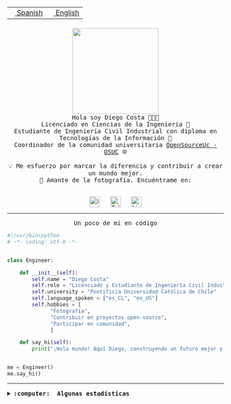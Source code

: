 <table border="0"  align="right">
 <tr><td><a href="README.md"><img src="https://upload.wikimedia.org/wikipedia/commons/thumb/8/89/Bandera_de_Espa%C3%B1a.svg/1200px-Bandera_de_Espa%C3%B1a.svg.png" height="10"> Spanish</a></td>
 <td><a href="README.en.md"><img src="https://upload.wikimedia.org/wikipedia/commons/a/a4/Flag_of_the_United_States.svg" height="10"> English</a></td></tr>
</table><br><br><br>

<p align="center">
  <img src="https://github.com/diegocostares/diegocostares/blob/main/Images/aaa2.gif?raw=true" height="200px" weight="200px">
  <br><samp>
    Hola soy Diego Costa 👨🏻‍💻<br>
    Licenciado en Ciencias de la Ingeniería 🤖<br>
    Estudiante de Ingeniería Civil Industrial con diploma en Tecnologías de la Información 🧠<br>
    Coordinador de la comunidad universitaria <a href="https://github.com/open-source-uc">OpenSourceUc - OSUC</a> 🌐<br>
  <br>
    💡 Me esfuerzo por marcar la diferencia y contribuir a crear un mundo mejor.<br>
    📸 Amante de la fotografía. Encuéntrame en: <br>
  <br></samp>
</p>

<p align="center">
   <a href="https://instagram.com/diegocosta_no" target="blank">
      <img align="center" src="https://cdn.jsdelivr.net/npm/simple-icons@3.0.1/icons/instagram.svg" alt="instagram" height="25px" width="25px" />
      &#8203;
   </a>
   &nbsp; &nbsp; &nbsp;
   <a href="https://t.me/diegocosta_no" target="blank">
      <img align="center" alt="Telegram" width="25px" src="https://icons-for-free.com/iconfiles/png/512/Telegram-1324888767380505522.png" />
      &#8203;
   </a>
   &nbsp; &nbsp; &nbsp;
   <a href="https://www.linkedin.com/in/diegocostar/" target="blank">
      <img align="center" alt="LinkedIn" width="25px" src="https://img.icons8.com/metro/452/linkedin.png" />
      &#8203;
   </a>
</p>

---

<p align="center"><front size="25"><samp>Un poco de mi en código</samp></front></p>

```python
#!/usr/bin/python
# -*- coding: utf-8 -*-


class Engineer:

    def __init__(self):
        self.name = "Diego Costa"
        self.role = "Licenciado y Estudiante de Ingeniería Civil Industrial"
        self.university = "Pontificia Universidad Católica de Chile"
        self.language_spoken = ["es_CL", "en_US"]
        self.hobbies = [
              "Fotografía",
              "Contribuir en proyectos open-source",
              "Participar en comunidad",
              ]

    def say_hi(self):
        print("¡Hola mundo! Aquí Diego, construyendo un futuro mejor y cambiando el mundo.")


me = Engineer()
me.say_hi()
```

---

<details>
  <summary><b><samp>:computer: &nbsp;Algunas estadísticas</samp></b></summary>
  <br/></p>

<!--START_SECTION:waka-->
![Code Time](http://img.shields.io/badge/Code%20Time-1%2C601%20hrs%209%20mins-blue)

📅 **Soy más productivo los Miércoles** 

```text
Lunes                    4238 commits        ██░░░░░░░░░░░░░░░░░░░░░░░   09.18 % 
Martes                   1345 commits        █░░░░░░░░░░░░░░░░░░░░░░░░   02.91 % 
Miércoles                13705 commits       ███████░░░░░░░░░░░░░░░░░░   29.68 % 
Jueves                   11714 commits       ██████░░░░░░░░░░░░░░░░░░░   25.37 % 
Viernes                  12651 commits       ███████░░░░░░░░░░░░░░░░░░   27.40 % 
Sábado                   1993 commits        █░░░░░░░░░░░░░░░░░░░░░░░░   04.32 % 
Domingo                  529 commits         ░░░░░░░░░░░░░░░░░░░░░░░░░   01.15 % 
```


📊 **Esta semana me dediqué a** 

```text
🐱‍💻 Proyectos: 
buk-webapp               2 hrs 32 mins       ███████░░░░░░░░░░░░░░░░░░   27.36 % 
Testing-Actividade-2024-12 hrs 26 mins       ███████░░░░░░░░░░░░░░░░░░   26.36 % 
iaextension              2 hrs 13 mins       ██████░░░░░░░░░░░░░░░░░░░   23.95 % 
extension-ollama         2 hrs 4 mins        ██████░░░░░░░░░░░░░░░░░░░   22.32 % 
```


 Last Updated on 29/04/2024 20:02:25 UTC
<!--END_SECTION:waka-->

<p align="center"> <img src="https://github-readme-stats.vercel.app/api?username=diegocostares&show_icons=true&theme=ayu-mirage" alt="abhisheknaiidu" /></p>

</details>
